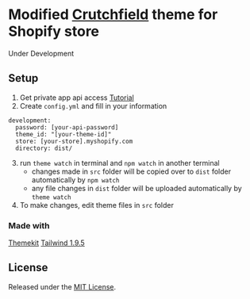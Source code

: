 # Modified [Crutchfield](https://www.crutchfield.com) theme for Shopify store

Under Development

## Setup
1. Get private app api access [Tutorial](https://shopify.github.io/themekit/#get-api-access)
2. Create ``config.yml`` and fill in your information
```
development:
  password: [your-api-password]
  theme_id: "[your-theme-id]"
  store: [your-store].myshopify.com
  directory: dist/
```
3. run ``theme watch`` in terminal and ``npm watch`` in another terminal
    - changes made in ``src`` folder will be copied over to ``dist`` folder automatically by ``npm watch``
    - any file changes in ``dist`` folder will be uploaded automatically by ``theme watch``
4. To make changes, edit theme files in ``src`` folder

### Made with
[Themekit](https://github.com/Shopify/themekit)
[Tailwind 1.9.5](https://tailwindcss.com/)

## License
Released under the [MIT License](https://opensource.org/licenses/MIT).